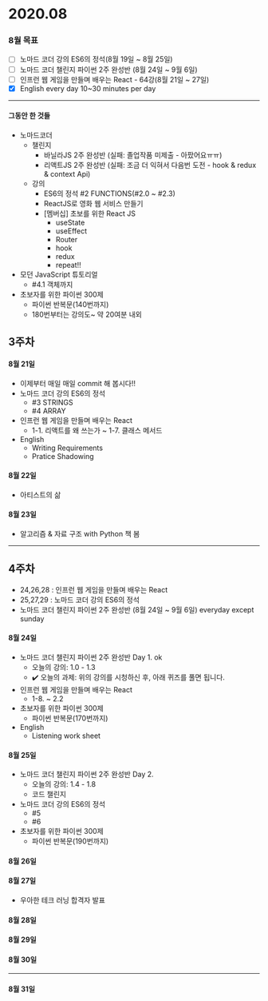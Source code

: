 # 2020.08
### 8월 목표
- [ ] 노마드 코더 강의 ES6의 정석(8월 19일 ~ 8월 25일)
- [ ] 노마드 코더 챌린지 파이썬 2주 완성반 (8월 24일 ~ 9월 6일)
- [ ] 인프런 웹 게임을 만들며 배우는 React - 64강(8월 21일 ~ 27일)
- [X] English every day 10~30 minutes per day

***
#### 그동안 한 것들
- 노마드코더
  - 챌린지 
    - 바닐라JS 2주 완성반 (실패: 졸업작품 미제출 - 아팠어요ㅠㅠ)
    - 리액트JS 2주 완성반 (실패: 조금 더 익혀서 다음번 도전 - hook & redux & context Api)
  - 강의
    - ES6의 정석 #2 FUNCTIONS(#2.0 ~ #2.3)
    - ReactJS로 영화 웹 서비스 만들기      
    - [멤버십] 초보를 위한 React JS  
      - useState
      - useEffect
      - Router
      - hook
      - redux    
      - repeat!!
- 모던 JavaScript 튜토리얼
  - #4.1 객체까지
- 초보자를 위한 파이썬 300제
  - 파이썬 반복문(140번까지)
  - 180번부터는 강의도~ 약 20여분 내외
  
## 3주차

#### 8월 21일
- 이제부터 매일 매일 commit 해 봅시다!!
- 노마드 코더 강의 ES6의 정석
  - #3 STRINGS
  - #4 ARRAY
- 인프런 웹 게임을 만들며 배우는 React
  - 1-1. 리액트를 왜 쓰는가 ~ 1-7. 클래스 메서드
- English
  - Writing Requirements
  - Pratice Shadowing

#### 8월 22일
- 아티스트의 삶

#### 8월 23일
- 알고리즘 & 자료 구조 with Python 책 봄

***
## 4주차
- 24,26,28 : 인프런 웹 게임을 만들며 배우는 React
- 25,27,29 : 노마드 코더 강의 ES6의 정석
- 노마드 코더 챌린지 파이썬 2주 완성반 (8월 24일 ~ 9월 6일) everyday except sunday

#### 8월 24일
- 노마드 코더 챌린지 파이썬 2주 완성반 Day 1. ok
  - 오늘의 강의: 1.0 - 1.3
  - ✔️ 오늘의 과제: 위의 강의를 시청하신 후, 아래 퀴즈를 풀면 됩니다.
- 인프런 웹 게임을 만들며 배우는 React
  - 1-8. ~ 2.2
- 초보자를 위한 파이썬 300제
  - 파이썬 반복문(170번까지)
- English  
  - Listening work sheet
  
  
#### 8월 25일
- 노마드 코더 챌린지 파이썬 2주 완성반 Day 2.  
  - 오늘의 강의: 1.4 - 1.8
  - 코드 챌린지
- 노마드 코더 강의 ES6의 정석
  - #5
  - #6
- 초보자를 위한 파이썬 300제
  - 파이썬 반복문(190번까지)  

#### 8월 26일
#### 8월 27일
- 우아한 테크 러닝 합격자 발표
#### 8월 28일
#### 8월 29일
#### 8월 30일

***
#### 8월 31일

